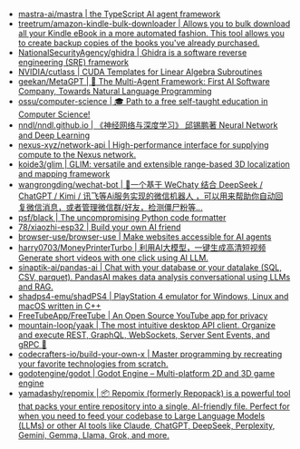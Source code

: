+ [mastra-ai/mastra | the TypeScript AI agent framework](https://github.com//mastra-ai/mastra)
+ [treetrum/amazon-kindle-bulk-downloader | Allows you to bulk download all your Kindle eBook in a more automated fashion. This tool allows you to create backup copies of the books you've already purchased.](https://github.com//treetrum/amazon-kindle-bulk-downloader)
+ [NationalSecurityAgency/ghidra | Ghidra is a software reverse engineering (SRE) framework](https://github.com//NationalSecurityAgency/ghidra)
+ [NVIDIA/cutlass | CUDA Templates for Linear Algebra Subroutines](https://github.com//NVIDIA/cutlass)
+ [geekan/MetaGPT | 🌟 The Multi-Agent Framework: First AI Software Company, Towards Natural Language Programming](https://github.com//geekan/MetaGPT)
+ [ossu/computer-science | 🎓 Path to a free self-taught education in Computer Science!](https://github.com//ossu/computer-science)
+ [nndl/nndl.github.io | 《神经网络与深度学习》 邱锡鹏著 Neural Network and Deep Learning](https://github.com//nndl/nndl.github.io)
+ [nexus-xyz/network-api | High-performance interface for supplying compute to the Nexus network.](https://github.com//nexus-xyz/network-api)
+ [koide3/glim | GLIM: versatile and extensible range-based 3D localization and mapping framework](https://github.com//koide3/glim)
+ [wangrongding/wechat-bot | 🤖一个基于 WeChaty 结合 DeepSeek / ChatGPT / Kimi / 讯飞等Ai服务实现的微信机器人 ，可以用来帮助你自动回复微信消息，或者管理微信群/好友，检测僵尸粉等...](https://github.com//wangrongding/wechat-bot)
+ [psf/black | The uncompromising Python code formatter](https://github.com//psf/black)
+ [78/xiaozhi-esp32 | Build your own AI friend](https://github.com//78/xiaozhi-esp32)
+ [browser-use/browser-use | Make websites accessible for AI agents](https://github.com//browser-use/browser-use)
+ [harry0703/MoneyPrinterTurbo | 利用AI大模型，一键生成高清短视频 Generate short videos with one click using AI LLM.](https://github.com//harry0703/MoneyPrinterTurbo)
+ [sinaptik-ai/pandas-ai | Chat with your database or your datalake (SQL, CSV, parquet). PandasAI makes data analysis conversational using LLMs and RAG.](https://github.com//sinaptik-ai/pandas-ai)
+ [shadps4-emu/shadPS4 | PlayStation 4 emulator for Windows, Linux and macOS written in C++](https://github.com//shadps4-emu/shadPS4)
+ [FreeTubeApp/FreeTube | An Open Source YouTube app for privacy](https://github.com//FreeTubeApp/FreeTube)
+ [mountain-loop/yaak | The most intuitive desktop API client. Organize and execute REST, GraphQL, WebSockets, Server Sent Events, and gRPC 🦬](https://github.com//mountain-loop/yaak)
+ [codecrafters-io/build-your-own-x | Master programming by recreating your favorite technologies from scratch.](https://github.com//codecrafters-io/build-your-own-x)
+ [godotengine/godot | Godot Engine – Multi-platform 2D and 3D game engine](https://github.com//godotengine/godot)
+ [yamadashy/repomix | 📦 Repomix (formerly Repopack) is a powerful tool that packs your entire repository into a single, AI-friendly file. Perfect for when you need to feed your codebase to Large Language Models (LLMs) or other AI tools like Claude, ChatGPT, DeepSeek, Perplexity, Gemini, Gemma, Llama, Grok, and more.](https://github.com//yamadashy/repomix)
